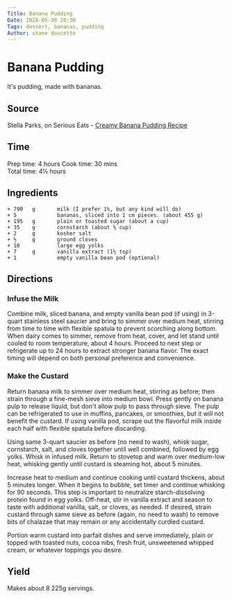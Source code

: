```yaml
---
Title: Banana Pudding
Date: 2020-05-30 20:30
Tags: dessert, bananas, pudding
Author: shane doucette  
---
```


# Banana Pudding
It's pudding, made with bananas. 

## Source
Stella Parks, on Serious Eats - [Creamy Banana Pudding Recipe](https://www.seriouseats.com/recipes/2019/01/warm-and-creamy-banana-pudding.html)

## Time
Prep time: 4 hours 
Cook time: 30 mins  
Total time: 4½ hours 

## Ingredients
~~~~
+ 790   g       milk (I prefer 1%, but any kind will do)
+ 5             bananas, sliced into 1 cm pieces. (about 455 g)
+ 195   g       plain or toasted sugar (about a cup)
+ 35    g       cornstarch (about ⅓ cup)
+ 2     g       kosher salt
+ ½     g       ground cloves
+ 10            large egg yolks
+ 7     g       vanilla extract (1½ tsp)
+ 1             empty vanilla bean pod (optional)
~~~~

## Directions

### Infuse the Milk 
Combine milk, sliced banana, and empty vanilla bean pod (if using) in 3-quart stainless steel saucier and bring to simmer over medium heat, stirring from time to time with flexible spatula to prevent scorching along bottom. When dairy comes to simmer, remove from heat, cover, and let stand until cooled to room temperature, about 4 hours. Proceed to next step or refrigerate up to 24 hours to extract stronger banana flavor. The exact timing will depend on both personal preference and convenience.

### Make the Custard
Return banana milk to simmer over medium heat, stirring as before; then strain through a fine-mesh sieve into medium bowl. Press gently on banana pulp to release liquid, but don't allow pulp to pass through sieve. The pulp can be refrigerated to use in muffins, pancakes, or smoothies, but it will not benefit the custard. If using vanilla pod, scrape out the flavorful milk inside each half with flexible spatula before discarding.

Using same 3-quart saucier as before (no need to wash), whisk sugar, cornstarch, salt, and cloves together until well combined, followed by egg yolks. Whisk in infused milk. Return to stovetop and warm over medium-low heat, whisking gently until custard is steaming hot, about 5 minutes.

Increase heat to medium and continue cooking until custard thickens, about 5 minutes longer. When it begins to bubble, set timer and continue whisking for 90 seconds. This step is important to neutralize starch-dissolving protein found in egg yolks. Off-heat, stir in vanilla extract and season to taste with additional vanilla, salt, or cloves, as needed. If desired, strain custard through same sieve as before (again, no need to wash) to remove bits of chalazae that may remain or any accidentally curdled custard.

Portion warm custard into parfait dishes and serve immediately, plain or topped with toasted nuts, cocoa nibs, fresh fruit, unsweetened whipped cream, or whatever toppings you desire.

## Yield
Makes about 8 225g servings.
